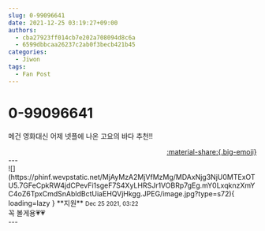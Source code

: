 ```yaml
---
slug: 0-99096641
date: 2021-12-25 03:19:27+09:00
authors:
  - cba27923ff014cb7e202a708094d8c6a
  - 6599dbbcaa26237c2ab0f3becb421b45
categories:
  - Jiwon
tags:
  - Fan Post
---
```


# 0-99096641

<div class="post-container" markdown="1">
<div class="content-container md-sidebar__scrollwrap" markdown="1">

메건 영화대신 어제 넷플에 나온 고요의 바다 추천!!

</div>
</div>

<div style="text-align: right;" markdown="1">
<a href="https://weverse.io/fromis9/fanpost/0-99096641" style="text-align: right;">:material-share:{.big-emoji}</a>
</div>
---

<div class="comments-container md-sidebar__scrollwrap" markdown="1">
<div class="comment" markdown="1">
<div class='id-container' markdown="1">
![](https://phinf.wevpstatic.net/MjAyMzA2MjVfMzMg/MDAxNjg3NjU0MTExOTU5.7GFeCpkRW4jdCPevFi1sgeF7S4XyLHRSJr1VOBRp7gEg.mY0LxqknzXmYC4oZ6TpxCmdSnAbldBctUiaEHQVjHkgg.JPEG/image.jpg?type=s72){ loading=lazy }
**<span class="artist">지원</span>** <small>Dec 25 2021, 03:22</small><br>
</div>
<div class='comment-body' markdown="1">
꼭 볼게용💗💗
</div>
</div>
</div>
---
